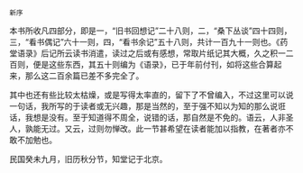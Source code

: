     新序 

   本书所收凡四部分，即是一，“旧书回想记”二十八则，二，“桑下丛谈”四十四则，三，“看书偶记”六十一则，四，“看书余记”五十八则，共计一百九十一则也。《药堂语录》后记所云读书消遣，读过之后或有感想，常取片纸记其大概，久之积一二百则，便是这些东西，其五十则编为《语录》，已于年前付刊，如将这些合算起来，那么这二百余篇已差不多完全了。

   其中也还有些比较太枯燥，或是写得太率直的，留下了不曾编入，不过这里可以说一句话，我所写的于读者或无兴趣，那是当然的，至于强不知以为知的那么说诳话，我想是没有。至于知道得不周全，说错的话，那自然是不免的。语云，人非圣人，孰能无过。又云，过则勿惮改。此一节甚希望在读者能加以指教，在著者亦不敢不加勉也。

   民国癸未九月，旧历秋分节，知堂记于北京。

